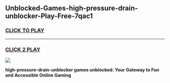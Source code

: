 
## Unblocked-Games-high-pressure-drain-unblocker-Play-Free-7qac1
<h3>
<a href="https://premium76.site?title=high-pressure-drain-unblocker&ref=12A">CLICK TO PLAY</a></h3>
<hr>

<h3>
<a href="https://premium76.site?title=high-pressure-drain-unblocker&ref=12A">CLICK 2 PLAY</a>
  
</h3>

<a href="https://premium76.site?title=high-pressure-drain-unblocker&ref=12A"><img src="https://clearcache.store/games.png"></a>


**high-pressure-drain-unblocker games unblocked: Your Gateway to Fun and Accessible Online Gaming**
